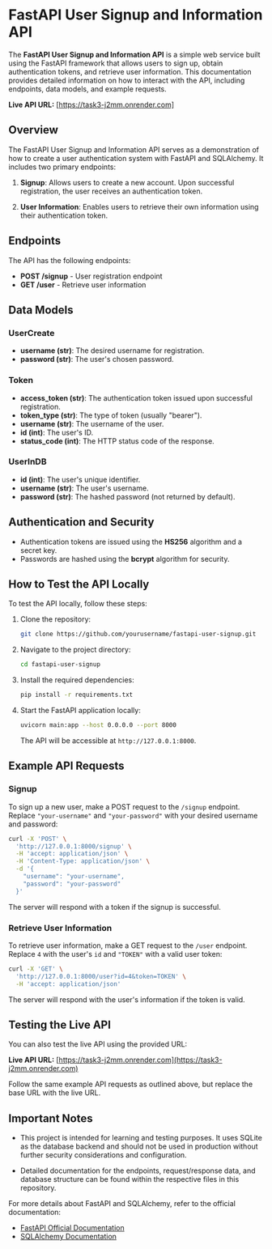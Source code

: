 

# FastAPI User Signup and Information API

The **FastAPI User Signup and Information API** is a simple web service built using the FastAPI framework that allows users to sign up, obtain authentication tokens, and retrieve user information. This documentation provides detailed information on how to interact with the API, including endpoints, data models, and example requests.

**Live API URL:** [https://task3-j2mm.onrender.com]

## Overview

The FastAPI User Signup and Information API serves as a demonstration of how to create a user authentication system with FastAPI and SQLAlchemy. It includes two primary endpoints:

1. **Signup**: Allows users to create a new account. Upon successful registration, the user receives an authentication token.

2. **User Information**: Enables users to retrieve their own information using their authentication token.

## Endpoints

The API has the following endpoints:

- **POST /signup** - User registration endpoint
- **GET /user** - Retrieve user information

## Data Models

### UserCreate

- **username (str)**: The desired username for registration.
- **password (str)**: The user's chosen password.

### Token

- **access_token (str)**: The authentication token issued upon successful registration.
- **token_type (str)**: The type of token (usually "bearer").
- **username (str)**: The username of the user.
- **id (int)**: The user's ID.
- **status_code (int)**: The HTTP status code of the response.

### UserInDB

- **id (int)**: The user's unique identifier.
- **username (str)**: The user's username.
- **password (str)**: The hashed password (not returned by default).

## Authentication and Security

- Authentication tokens are issued using the **HS256** algorithm and a secret key.
- Passwords are hashed using the **bcrypt** algorithm for security.

## How to Test the API Locally

To test the API locally, follow these steps:

1. Clone the repository:

   ```bash
   git clone https://github.com/yourusername/fastapi-user-signup.git
   ```

2. Navigate to the project directory:

   ```bash
   cd fastapi-user-signup
   ```

3. Install the required dependencies:

   ```bash
   pip install -r requirements.txt
   ```

4. Start the FastAPI application locally:

   ```bash
   uvicorn main:app --host 0.0.0.0 --port 8000
   ```

   The API will be accessible at `http://127.0.0.1:8000`.

## Example API Requests

### Signup

To sign up a new user, make a POST request to the `/signup` endpoint. Replace `"your-username"` and `"your-password"` with your desired username and password:

```bash
curl -X 'POST' \
  'http://127.0.0.1:8000/signup' \
  -H 'accept: application/json' \
  -H 'Content-Type: application/json' \
  -d '{
    "username": "your-username",
    "password": "your-password"
  }'
```

The server will respond with a token if the signup is successful.

### Retrieve User Information

To retrieve user information, make a GET request to the `/user` endpoint. Replace `4` with the user's `id` and `"TOKEN"` with a valid user token:

```bash
curl -X 'GET' \
  'http://127.0.0.1:8000/user?id=4&token=TOKEN' \
  -H 'accept: application/json'
```

The server will respond with the user's information if the token is valid.

## Testing the Live API

You can also test the live API using the provided URL:

**Live API URL:** [https://task3-j2mm.onrender.com](https://task3-j2mm.onrender.com)

Follow the same example API requests as outlined above, but replace the base URL with the live URL.

## Important Notes

- This project is intended for learning and testing purposes. It uses SQLite as the database backend and should not be used in production without further security considerations and configuration.

- Detailed documentation for the endpoints, request/response data, and database structure can be found within the respective files in this repository.

For more details about FastAPI and SQLAlchemy, refer to the official documentation:

- [FastAPI Official Documentation](https://fastapi.tiangolo.com/)
- [SQLAlchemy Documentation](https://docs.sqlalchemy.org/en/20/)


